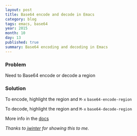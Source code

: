 ```yaml
---
layout: post
title: Base64 encode and decode in Emacs
category: blog
tags: emacs, base64
year: 2015
month: 10
day: 13
published: true
summary: Base64 encoding and decoding in Emacs
---
```


### Problem

Need to Base64 encode or decode a region

### Solution

To encode, highlight the region and `M-x` `base64-encode-region` 

To decode, highlight the region and `M-x` `base64-decode-region`

More info in the <a href="http://www.gnu.org/software/emacs/manual/html_node/elisp/Base-64.html">docs</a>

<em>Thanks to <a href="https://twitter.com/jwinter">jwinter</a> for showing this to me.</em>
